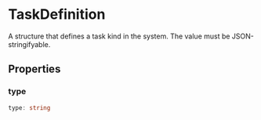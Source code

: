 # TaskDefinition

A structure that defines a task kind in the system. The value must be JSON-stringifyable.

## Properties

### type

```typescript
type: string
```

